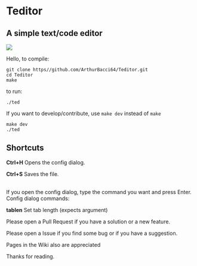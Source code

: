 # Teditor
## A simple text/code editor

<image src="teditor.gif">

Hello, to compile:

```
git clone https//github.com/ArthurBacci64/Teditor.git
cd Teditor
make
```

to run:

```
./ted
```

If you want to develop/contribute, use `make dev` instead of `make`

```
make dev
./ted
```

## Shortcuts
**Ctrl+H** Opens the config dialog.

**Ctrl+S** Saves the file.

<br>
If you open the config dialog, type the command you want
and press Enter.
<br>  
Config dialog commands:

**tablen** Set tab length (expects argument)
<br>

Please open a Pull Request if you have a solution or a new feature.

Please open a Issue if you find some bug or if you have a suggestion.

Pages in the Wiki also are appreciated

Thanks for reading.
